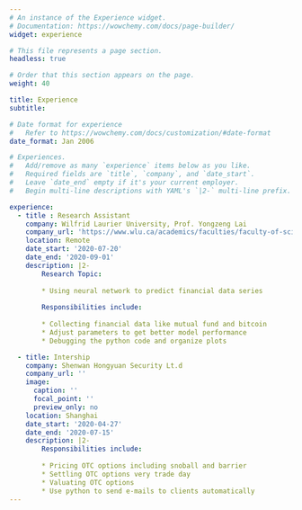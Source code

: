 ```yaml
---
# An instance of the Experience widget.
# Documentation: https://wowchemy.com/docs/page-builder/
widget: experience

# This file represents a page section.
headless: true

# Order that this section appears on the page.
weight: 40

title: Experience
subtitle:

# Date format for experience
#   Refer to https://wowchemy.com/docs/customization/#date-format
date_format: Jan 2006

# Experiences.
#   Add/remove as many `experience` items below as you like.
#   Required fields are `title`, `company`, and `date_start`.
#   Leave `date_end` empty if it's your current employer.
#   Begin multi-line descriptions with YAML's `|2-` multi-line prefix.

experience:
  - title : Research Assistant
    company: Wilfrid Laurier University, Prof. Yongzeng Lai
    company_url: 'https://www.wlu.ca/academics/faculties/faculty-of-science/faculty-profiles/yongzeng-lai/index.html'
    location: Remote
    date_start: '2020-07-20'
    date_end: '2020-09-01'
    description: |2-
        Research Topic:
        
        * Using neural network to predict financial data series
        
        Responsibilities include:
        
        * Collecting financial data like mutual fund and bitcoin
        * Adjust parameters to get better model performance
        * Debugging the python code and organize plots

  - title: Intership
    company: Shenwan Hongyuan Security Lt.d
    company_url: ''
    image:
      caption: ''
      focal_point: ''
      preview_only: no
    location: Shanghai
    date_start: '2020-04-27'
    date_end: '2020-07-15'
    description: |2-
        Responsibilities include:
        
        * Pricing OTC options including snoball and barrier
        * Settling OTC options very trade day
        * Valuating OTC options
        * Use python to send e-mails to clients automatically
---
```

